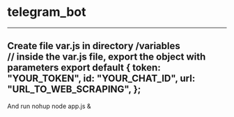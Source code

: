 # telegram_bot

--------------------------------------------------
Create file var.js in directory /variables </br>
// inside the var.js file, export the object with parameters
export default {
  token: "YOUR_TOKEN",
  id: "YOUR_CHAT_ID",
  url: "URL_TO_WEB_SCRAPING",
};
--------------------------------------------------
And run
nohup node app.js &
